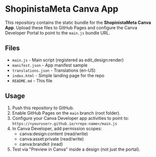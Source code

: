 # ShopinistaMeta Canva App

This repository contains the static bundle for the **ShopinistaMeta Canva App**.
Upload these files to GitHub Pages and configure the Canva Developer Portal
to point to the `main.js` bundle URL.

## Files
- `main.js` - Main script (registered as edit_design:render)
- `manifest.json` - App manifest sample
- `translations.json` - Translations (en-US)
- `index.html` - Simple landing page for the repo
- `README.md` - This file

## Usage
1. Push this repository to GitHub.
2. Enable GitHub Pages on the `main` branch (root folder).
3. Configure your Canva Developer app activities to point to:
   `https://<youruser>.github.io/<repo-name>/main.js`
4. In Canva Developer, add permission scopes:
   - canva:design:content (read/write)
   - canva:asset:private (read/write)
   - canva:brandkit (read)
5. Test via "Preview in Canva" inside a design (not just the portal).
